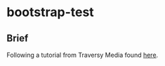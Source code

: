 # bootstrap-test

## Brief

Following a tutorial from Traversy Media found [here](https://www.youtube.com/watch?v=I7CfaDYzTVM).
